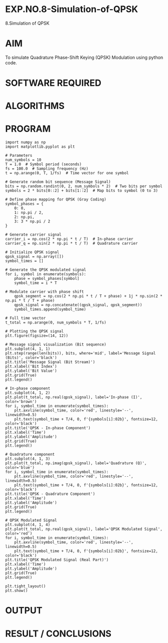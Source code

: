 # EXP.NO.8-Simulation-of-QPSK

8.Simulation of QPSK

# AIM
To simulate Quadrature Phase-Shift Keying (QPSK) Modulation using python code.

# SOFTWARE REQUIRED

# ALGORITHMS

# PROGRAM
    import numpy as np
    import matplotlib.pyplot as plt

    # Parameters
    num_symbols = 10
    T = 1.0  # Symbol period (seconds)
    fs = 100.0  # Sampling frequency (Hz)
    t = np.arange(0, T, 1/fs)  # Time vector for one symbol

    # Generate random bit sequence (Message Signal)
    bits = np.random.randint(0, 2, num_symbols * 2)  # Two bits per symbol
    symbols = 2 * bits[0::2] + bits[1::2]  # Map bits to symbol (0 to 3)

    # Define phase mapping for QPSK (Gray Coding)
    symbol_phases = {
        0: 0,
        1: np.pi / 2,
        2: np.pi,
        3: 3 * np.pi / 2
    }

    # Generate carrier signal
    carrier_i = np.cos(2 * np.pi * t / T)  # In-phase carrier
    carrier_q = np.sin(2 * np.pi * t / T)  # Quadrature carrier

    # Initialize QPSK signal
    qpsk_signal = np.array([])
    symbol_times = []

    # Generate the QPSK modulated signal
    for i, symbol in enumerate(symbols):
        phase = symbol_phases[symbol]
        symbol_time = i * T
    
    # Modulate carrier with phase shift
        qpsk_segment = np.cos(2 * np.pi * t / T + phase) + 1j * np.sin(2 * np.pi * t / T + phase)
        qpsk_signal = np.concatenate((qpsk_signal, qpsk_segment))
        symbol_times.append(symbol_time)

    # Full time vector
    t_total = np.arange(0, num_symbols * T, 1/fs)

    # Plotting the QPSK signal
    plt.figure(figsize=(14, 12))

    # Message signal visualization (Bit sequence)
    plt.subplot(4, 1, 1)
    plt.step(range(len(bits)), bits, where='mid', label='Message Signal (Bits)', color='black')
    plt.title('Message Signal (Bit Stream)')
    plt.xlabel('Bit Index')
    plt.ylabel('Bit Value')
    plt.grid(True)
    plt.legend()

    # In-phase component
    plt.subplot(4, 1, 2)
    plt.plot(t_total, np.real(qpsk_signal), label='In-phase (I)', color='brown')
    for i, symbol_time in enumerate(symbol_times):
        plt.axvline(symbol_time, color='red', linestyle='--', linewidth=0.5)
        plt.text(symbol_time + T/4, 0, f'{symbols[i]:02b}', fontsize=12, color='black')
    plt.title('QPSK - In-phase Component')
    plt.xlabel('Time')
    plt.ylabel('Amplitude')
    plt.grid(True)
    plt.legend()

    # Quadrature component
    plt.subplot(4, 1, 3)
    plt.plot(t_total, np.imag(qpsk_signal), label='Quadrature (Q)', color='blue')
    for i, symbol_time in enumerate(symbol_times):
        plt.axvline(symbol_time, color='red', linestyle='--', linewidth=0.5)
        plt.text(symbol_time + T/4, 0, f'{symbols[i]:02b}', fontsize=12, color='black')
    plt.title('QPSK - Quadrature Component')
    plt.xlabel('Time')
    plt.ylabel('Amplitude')
    plt.grid(True)
    plt.legend()

    # QPSK Modulated Signal
    plt.subplot(4, 1, 4)
    plt.plot(t_total, np.real(qpsk_signal), label='QPSK Modulated Signal', color='red')
    for i, symbol_time in enumerate(symbol_times):
        plt.axvline(symbol_time, color='red', linestyle='--', linewidth=0.5)
        plt.text(symbol_time + T/4, 0, f'{symbols[i]:02b}', fontsize=12, color='black')
    plt.title('QPSK Modulated Signal (Real Part)')
    plt.xlabel('Time')
    plt.ylabel('Amplitude')
    plt.grid(True)
    plt.legend()

    plt.tight_layout()
    plt.show()

# OUTPUT
 
# RESULT / CONCLUSIONS
